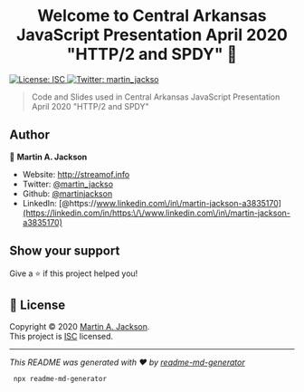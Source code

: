 <h1 align="center">Welcome to Central Arkansas JavaScript Presentation April 2020 &#34;HTTP/2 and SPDY&#34; 👋</h1>
<p>
  <a href="https://opensource.org/licenses/ISC" target="_blank">
    <img alt="License: ISC" src="https://img.shields.io/badge/License-ISC-yellow.svg" />
  </a>
  <a href="https://twitter.com/martin\_jackso" target="_blank">
    <img alt="Twitter: martin_jackso" src="https://img.shields.io/twitter/follow/martin_jackso.svg?style=social" />
  </a>
</p>

> Code and Slides used in Central Arkansas JavaScript Presentation April 2020 &#34;HTTP/2 and SPDY&#34;

## Author

👤 **Martin A. Jackson**

* Website: http://streamof.info
* Twitter: [@martin\_jackso](https://twitter.com/martin\_jackso)
* Github: [@martinjackson](https://github.com/martinjackson)
* LinkedIn: [@https:\/\/www.linkedin.com\/in\/martin-jackson-a3835170](https://linkedin.com/in/https:\/\/www.linkedin.com\/in\/martin-jackson-a3835170)

## Show your support

Give a ⭐️ if this project helped you!

## 📝 License

Copyright © 2020 [Martin A. Jackson](https://github.com/martinjackson).<br />
This project is [ISC](https://opensource.org/licenses/ISC) licensed.

***
_This README was generated with ❤️ by [readme-md-generator](https://github.com/kefranabg/readme-md-generator)_

```bash
 npx readme-md-generator
 ```
